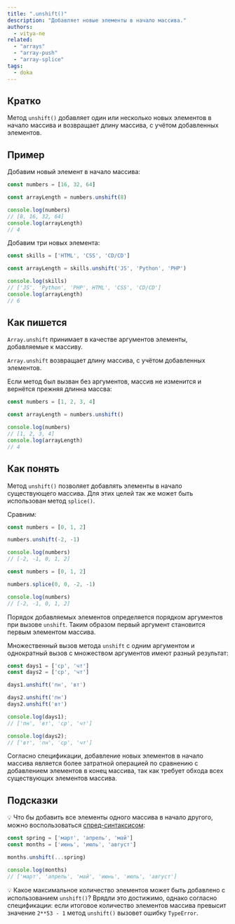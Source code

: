 ```yaml
---
title: ".unshift()"
description: "Добавляет новые элементы в начало массива."
authors:
  - vitya-ne
related:
  - "arrays"
  - "array-push"
  - "array-splice"
tags:
  - doka
---
```


## Кратко

Метод `unshift()` добавляет один или несколько новых элементов в начало массива и возвращает длину массива, с учётом добавленных элементов.

## Пример

Добавим новый элемент в начало массива:

```js
const numbers = [16, 32, 64]

const arrayLength = numbers.unshift(8)

console.log(numbers)
// [8, 16, 32, 64]
console.log(arrayLength)
// 4
```

Добавим три новых элемента:

```js
const skills = ['HTML', 'CSS', 'CD/CD']

const arrayLength = skills.unshift('JS', 'Python', 'PHP')

console.log(skills)
// ['JS', 'Python', 'PHP', HTML', 'CSS', 'CD/CD']
console.log(arrayLength)
// 6
```

## Как пишется

`Array.unshift` принимает в качестве аргументов элементы, добавляемые к массиву.

`Array.unshift` возвращает длину массива, с учётом добавленных элементов.

Если метод был вызван без аргументов, массив не изменится и вернётся прежняя длинна массва:

```js
const numbers = [1, 2, 3, 4]

const arrayLength = numbers.unshift()

console.log(numbers)
// [1, 2, 3, 4]
console.log(arrayLength)
// 4
```

## Как понять

Метод `unshift()` позволяет добавлять элементы в начало существующего массива. Для этих целей так же может быть использован метод `splice()`.

Сравним:

```js
const numbers = [0, 1, 2]

numbers.unshift(-2, -1)

console.log(numbers)
// [-2, -1, 0, 1, 2]
```

```js
const numbers = [0, 1, 2]

numbers.splice(0, 0, -2, -1)

console.log(numbers)
// [-2, -1, 0, 1, 2]
```

Порядок добавляемых элементов определяется порядком аргументов при вызове `unshift`. Таким образом первый аргумент становится первым элементом массива.

Множественный вызов метода `unshift` с одним аргументом и однократный вызов с множеством аргументов имеют разный результат:

```js
const days1 = ['ср', 'чт']
const days2 = ['ср', 'чт']

days1.unshift('пн', 'вт')

days2.unshift('пн')
days2.unshift('вт')

console.log(days1);
// ['пн', 'вт', 'ср', 'чт']

console.log(days2);
// ['вт', 'пн', 'ср', 'чт']

```

Согласно спецификации, добавление новых элементов в начало массива является более затратной операцией по сравнению с добавлением элементов в конец массива, так как требует обхода всех существующих элементов массива.


## Подсказки

💡 Что бы добавить все элементы одного массива в начало другого, можно воспользоваться [спред-синтаксисом](/js/spread/):

```js
const spring = ['март', 'апрель', 'май']
const months = ['июнь', 'июль', 'август']

months.unshift(...spring)

console.log(months)
// ['март', 'апрель', 'май', 'июнь', 'июль', 'август']
```

💡 Какое максимальное количество элементов может быть добавлено с использованием `unshift()`? Врядли это достижимо, однако согласно спецификации: если итоговое количество элементов массива превысит значение `2**53 - 1` метод `unshift()` вызовет ошибку `TypeError`.